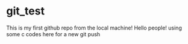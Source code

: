 # git_test
This is my first github repo from the local machine!
Hello people!
using some c codes here for a new git push